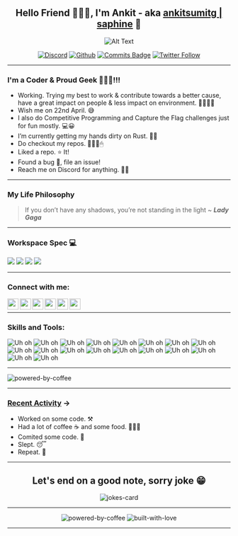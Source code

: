 <h2 align="center" id="hello-friend-i-m-ankit-aka-ankitsumitg-saphine">Hello Friend 🙋🏻‍♂️, I'm Ankit - aka
<a href="https://ankitg.ml/">ankitsumitg | saphine</a>
🤠</h2>
<p align="center"><img
src="https://media.giphy.com/media/l4EpkVLqUj8BI7OV2/giphy-downsized.gif"
alt="Alt Text"></p>
<p align="center">
<a href="https://discord.gg/kb3q2cNn87"><img
    src="https://img.shields.io/discord/599635129278660609?style=for-the-badge&logo=discord"
    alt="Discord"></a>
<a href="https://github.com/ankitsumitg"><img
    src="https://img.shields.io/github/followers/ankitsumitg?color=black&style=for-the-badge&logo=github"
    alt="Github"></a>
<a href="https://github.com/ankitsumitg"><img
    src="https://img.shields.io/badge/dynamic/json?color=green&label=contribution&style=for-the-badge&logo=github&query=contribution&url=https%3A%2F%2Fraw.githubusercontent.com%2Fankitsumitg%2Fgithub-user-contributions%2Fmain%2Fapi%2Fv1%2Fankitsumitg%2FLIFETIME.json"
    alt="Commits Badge"></a>
<a
    href="https://twitter.com/intent/follow?original_referer=https%3A%2F%2Fgithub.com%2Fankitsumitg&screen_name=ankitsumitg"><img
    src="https://img.shields.io/twitter/follow/ankitsumitg?color=1DA1F2&logo=twitter&style=for-the-badge"
    alt="Twitter Follow"></a>
</p>

---

### I'm a Coder & Proud Geek 👨🏻‍💻!!!

- Working. Trying my best to work & contribute towards a better cause, have a great impact on people & less impact on environment. 🌲💚💚💚
- Wish me on 22nd April. 😅
- I also do Competitive Programming and Capture the Flag challenges just for fun mostly. 💻😀
- I’m currently getting my hands dirty on Rust. 👦🏻
- Do checkout my repos. 👨🏻‍💻🖱
- Liked a repo. ⭐ It!
- Found a bug 🐛, file an issue!
- Reach me on Discord for anything. 🦸‍♂️
---
### My Life Philosophy
> If you don’t have any shadows, you’re not standing in the light ~ ***Lady Gaga***

---
### Workspace Spec 💻
<img src="https://img.shields.io/badge/Windows-HP_Pavillion-0078D6?style=for-the-badge&logo=windows&logoColor=white" /> <img src="https://img.shields.io/badge/intel-core%20i7%206th-%230071C5.svg?&style=for-the-badge&logo=intel&logoColor=white" /> <img src="https://img.shields.io/badge/nvidia-gtx%20950m-%2376B900.svg?&style=for-the-badge&logo=nvidia&logoColor=white" /> <img src="https://img.shields.io/badge/RAM-12GB-%230071C5.svg?&style=for-the-badge&logoColor=white" />

---
### Connect with me:
[<img align="left" alt="ankitsumitg | LinkedIn" width="25px" src="https://img.icons8.com/doodle/48/000000/linkedin.png"/>][linkedin]
[<img align="left" alt="ankitsumitg | Twitter" width="25px" src="https://img.icons8.com/doodle/48/000000/twitter.png"/>][twitter]
[<img align="left" alt="ankitsumitg | Instagram" width="25px" src="https://img.icons8.com/doodle/48/000000/instagram-new.png" />][instagram]
[<img align="left" alt="ankitsumitg | Discord" width="25px" src="https://img.icons8.com/plasticine/100/000000/discord-logo.png" />][discord]
[<img align="left" alt="ankitsumitg | Reddit" width="25px" src="https://img.icons8.com/doodle/48/000000/reddit--v1.png"/>][reddit]
[<img align="left" alt="ankitsumitg | Twitch" width="25px" src="https://img.icons8.com/doodle/48/000000/twitch.png"/>][twitch]
<br>

---
### Skills and Tools:
<img
src="https://img.shields.io/badge/Python-000000?style=for-the-badge&logo=python&logoColor=darkgreen" alt="Uh oh"/>
<img
src="https://img.shields.io/badge/C%2B%2B-00599C?style=for-the-badge&logo=c%2B%2B&logoColor=063970" alt="Uh oh"/>
<img
src="https://img.shields.io/badge/C-00599C?style=for-the-badge&logo=c&logoColor=256cad" alt="Uh oh"/>
<img
src="https://img.shields.io/badge/Java-ED8B00?style=for-the-badge&logo=java&logoColor=c83536" alt="Uh oh"/>
<img
src="https://img.shields.io/badge/Rust-000000?style=for-the-badge&logo=rust&logoColor=f24c06" alt="Uh oh"/>
<img
src="https://img.shields.io/badge/MySQL-00000F?style=for-the-badge&logo=mysql&logoColor=purple" alt="Uh oh"/>
<img
src="https://img.shields.io/badge/HTML5-E34F26?style=for-the-badge&logo=html5&logoColor=white" alt="Uh oh"/>
<img
src="https://img.shields.io/badge/CSS3-1572B6?style=for-the-badge&logo=css3&logoColor=white" alt="Uh oh"/>
<img
src="https://img.shields.io/badge/JavaScript-F7DF1E?style=for-the-badge&logo=javascript&logoColor=black" alt="Uh oh"/>
<img
src="https://img.shields.io/badge/Git-F05032?style=for-the-badge&logo=git&logoColor=white" alt="Uh oh"/>
<img
src="https://img.shields.io/badge/Linux-FCC624?style=for-the-badge&logo=linux&logoColor=black" alt="Uh oh"/>
<img
src="https://img.shields.io/badge/Visual_Studio_Code-0078D4?style=for-the-badge&logo=visual%20studio%20code&logoColor=white" alt="Uh oh"/>
<img 
src="https://img.shields.io/badge/Eclipse-2C2255?style=for-the-badge&logo=eclipse&logoColor=white" alt="Uh oh"/>
<img 
src="https://img.shields.io/badge/pycharm-143?style=for-the-badge&logo=pycharm&logoColor=black&color=black&labelColor=green" alt="Uh oh"/>
<img
src="https://img.shields.io/badge/IntelliJIDEA-000000.svg?style=for-the-badge&logo=intellij-idea&logoColor=white" alt="Uh oh"/>
<img
src="https://img.shields.io/badge/Postman-FF6C37?style=for-the-badge&logo=Postman&logoColor=white" alt="Uh oh"/>
<img
src="https://img.shields.io/badge/Docker-2CA5E0?style=for-the-badge&logo=docker&logoColor=white" alt="Uh oh"/>
<img
src="https://img.shields.io/badge/Spring-6DB33F?style=for-the-badge&logo=spring&logoColor=white" alt="Uh oh"/>

---
<p>
<img src="https://github-readme-stats.vercel.app/api/top-langs/?username=ankitsumitg&theme=dracula&layout=compact" alt="powered-by-coffee" />
</p>

---
### <ins>Recent Activity</ins> ->

<!--START_SECTION:activity-->
* Worked on some code. ⚒
* Had a lot of coffee ☕ and some food. 🍔🍕🍲
* Comited some code. 💾
* Slept. 😴
* Repeat. 🔁
---
<h2 align="center">Let's end on a good note, sorry joke 😁</h2>
<p align="center">
<img src="https://readme-jokes.vercel.app/api?theme=darcula" alt="jokes-card"/>
</p>

---
<p align="center">
<img src="https://forthebadge.com/images/badges/powered-by-coffee.svg" alt="powered-by-coffee" onerror="this.onerror=null; this.src='https://img.shields.io/badge/POWERED%20BY-COFFEE%20%20%20%E2%98%95-yellow?style=for-the-badge'"/>
<img src="https://forthebadge.com/images/badges/built-with-love.svg" alt="built-with-love" onerror="this.onerror=null; this.src='https://img.shields.io/badge/BUILT%20WITH-LOVE%20%20%20%F0%9F%92%97-red?style=for-the-badge'"/>
</p>

---

<!--END_SECTION:activity-->


[gif]:https://media.giphy.com/media/l4EpkVLqUj8BI7OV2/giphy-downsized.gif
[website]: Linkedin
[twitter]: https://twitter.com/ankitsumitg
[instagram]: https://instagram.com/ankitsumitg/
[linkedin]: https://www.linkedin.com/in/ankitsumitg/
[reddit]:https://www.reddit.com/user/ankitsumitg
[github]:https://github.com/ankitsumitg
[discord]:https://discord.gg/kb3q2cNn87
[twitch]:https://www.twitch.tv/saphine__

<!---
ankitsumitg/ankitsumitg is a ✨ special ✨ repository because its `README.md` (this file) appears on your GitHub profile.
You can click the Preview link to take a look at your changes.
- 👋 Hi, I’m @ankitsumitg
- 👀 I’m interested in ...
- 🌱 I’m currently learning ...
- 💞️ I’m looking to collaborate on ...
- 📫 How to reach me ...
--->

<!---
## Hello Friend, I'm Ankit - aka [ankitsumitg | saphine][linkedin] 👋
![Alt Text][gif]
[![Discord](https://img.shields.io/discord/599635129278660609?style=for-the-badge&logo=discord)](https://discord.gg/BfDQSh8q) 
[![Github](https://img.shields.io/github/followers/ankitsumitg?color=black&style=for-the-badge&logo=github)](https://github.com/ankitsumitg) 
[![Commits Badge](https://badges.pufler.dev/commits/monthly/ankitsumitg?style=for-the-badge&logo=git)][github] [![Twitter Follow](https://img.shields.io/twitter/follow/ankitsumitg?color=1DA1F2&logo=twitter&style=for-the-badge)](https://twitter.com/intent/follow?original_referer=https%3A%2F%2Fgithub.com%2Fankitsumitg&screen_name=ankitsumitg)

--->
